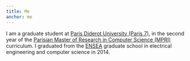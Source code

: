 ```yaml
---
title: Me
anchor: me
---
```


I am a graduate student at
[Paris Diderot University (Paris 7)](http://www.univ-paris-diderot.fr/),
in the second year of the
[Parisian Master of Research in Computer Science (MPRI)](https://wikimpri.dptinfo.ens-cachan.fr/)
curriculum. I graduated from the
[ENSEA](http://www.ensea.fr/)
graduate school in electrical engineering and computer science
in 2014.

